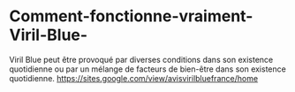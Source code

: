 # Comment-fonctionne-vraiment-Viril-Blue-
Viril Blue peut être provoqué par diverses conditions dans son existence quotidienne ou par un mélange de facteurs de bien-être dans son existence quotidienne. https://sites.google.com/view/avisvirilbluefrance/home
